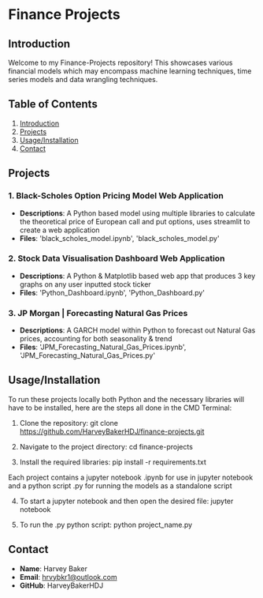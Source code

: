 # Finance Projects
## Introduction

Welcome to my Finance-Projects repository! 
This showcases various financial models which may encompass machine learning techniques, 
time series models and data wrangling techniques.

## Table of Contents
 1. [Introduction](#introduction)
 2. [Projects](#projects)
 3. [Usage/Installation](#usage/installation)
 4. [Contact](#contact)

## Projects

### 1. Black-Scholes Option Pricing Model Web Application 
- **Descriptions**: A Python based model using multiple libraries to calculate the theoretical price of European call and put options, uses streamlit to create a web application
- **Files**: 'black_scholes_model.ipynb', 'black_scholes_model.py'

### 2. Stock Data Visualisation Dashboard Web Application 
- **Descriptions**: A Python & Matplotlib based web app that produces 3 key graphs on any user inputted stock ticker
- **Files**: 'Python_Dashboard.ipynb', 'Python_Dashboard.py'

### 3. JP Morgan | Forecasting Natural Gas Prices  
- **Descriptions**: A GARCH model within Python to forecast out Natural Gas prices, accounting for both seasonality & trend 
- **Files**: 'JPM_Forecasting_Natural_Gas_Prices.ipynb', 'JPM_Forecasting_Natural_Gas_Prices.py'

## Usage/Installation

To run these projects locally both Python and the necessary libraries will have to be installed, here are the steps all done in the CMD Terminal:

1. Clone the repository:
    git clone https://github.com/HarveyBakerHDJ/finance-projects.git

2. Navigate to the project directory:
    cd finance-projects

3. Install the required libraries:
    pip install -r requirements.txt

Each project contains a jupyter notebook .ipynb for use in jupyter notebook and a python script .py for running the models as a standalone script

4. To start a jupyter notebook and then open the desired file:
    jupyter notebook

5. To run the .py python script:
    python project_name.py

## Contact

- **Name**: Harvey Baker
- **Email**: hrvybkr1@outlook.com
- **GitHub**: HarveyBakerHDJ
